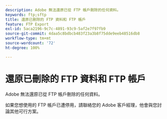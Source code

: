 ```yaml
---
description: Adobe 無法還原已從 FTP 帳戶刪除的任何資料。
keywords: ftp;sftp
title: 還原已刪除的 FTP 資料和 FTP 帳戶
feature: FTP Export
exl-id: 5aca2196-9c7c-4891-93c9-5af2e7f97fb9
source-git-commit: 4daa5c8bdbcb483f23a3b8f75dde9eeb48516db8
workflow-type: tm+mt
source-wordcount: '72'
ht-degree: 100%

---
```


# 還原已刪除的 FTP 資料和 FTP 帳戶

Adobe 無法還原已從 FTP 帳戶刪除的任何資料。

如果您想使用的 FTP 帳戶已遭停用，請聯絡您的 Adobe 客戶經理，他會與您討論其他可行方案。
